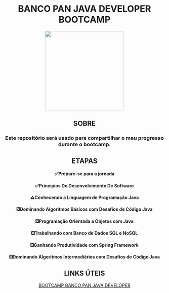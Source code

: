<div align="center">

# BANCO PAN JAVA DEVELOPER BOOTCAMP
<img height="250em" src="https://user-images.githubusercontent.com/93049899/218183912-ef8df551-0b66-4ef0-afbc-7aa553c67b5c.png"/> 

## SOBRE
 ### Este repositório será usado para compartilhar o meu progresso durante o bootcamp.

## ETAPAS

  #### ✅Prepare-se para a jornada </br>
  #### ✅Princípios Do Desenvolvimento De Software </br>
  #### ⚠Conhecendo a Linguagem de Programação Java </br>
  #### ❎Dominando Algoritmos Básicos com Desafios de Código Java </br>
  #### ❎Programação Orientada a Objetos com Java </br>
  #### ❎Trabalhando com Banco de Dados SQL e NoSQL </br>
  #### ❎Ganhando Produtividade com Spring Framework </br>
  #### ❎Dominando Algoritmos Intermediários com Desafios de Código Java </br>


## LINKS ÚTEIS
[BOOTCAMP BANCO PAN JAVA DEVELOPER](https://web.dio.me/track/banco-pan-java-developer)

</div>
